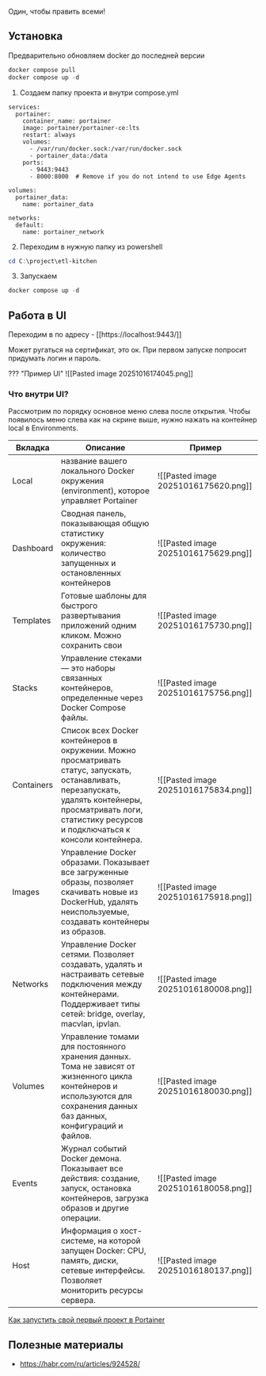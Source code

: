 Один, чтобы править всеми! 

## Установка 

Предварительно обновляем docker до последней версии 

``` powershell 
docker compose pull
docker compose up -d
```

1. Создаем папку проекта и внутри compose.yml
  ```{ .text .copy title="compose.yml" }
  services:
    portainer:
      container_name: portainer
      image: portainer/portainer-ce:lts
      restart: always
      volumes:
        - /var/run/docker.sock:/var/run/docker.sock
        - portainer_data:/data
      ports:
        - 9443:9443
        - 8000:8000  # Remove if you do not intend to use Edge Agents

  volumes:
    portainer_data:
      name: portainer_data

  networks:
    default:
      name: portainer_network
  ```
2. Переходим в нужную папку из powershell 
  ```powershell
  cd C:\project\etl-kitchen
  ```
3. Запускаем 
  ```powershell
  docker compose up -d
  ```

## Работа в UI 

Переходим в по адресу - [[https://localhost:9443/]]

Может ругаться на сертификат, это ок. При первом запуске попросит придумать логин и пароль. 

??? "Пример UI"
	![[Pasted image 20251016174045.png]]

### Что внутри UI?
Рассмотрим по порядку основное меню слева после открытия. Чтобы появилось меню слева как на скрине выше, нужно нажать на контейнер local в Environments.

| Вкладка    | Описание                                                                                                                                                                                                          | Пример                               |
| ---------- | ----------------------------------------------------------------------------------------------------------------------------------------------------------------------------------------------------------------- | ------------------------------------ |
| Local      | название вашего локального Docker окружения (environment), которое управляет Portainer                                                                                                                            | ![[Pasted image 20251016175620.png]] |
| Dashboard  | Сводная панель, показывающая общую статистику окружения: количество запущенных и остановленных контейнеров                                                                                                        | ![[Pasted image 20251016175629.png]] |
| Templates  | Готовые шаблоны для быстрого развертывания приложений одним кликом. Можно сохранить свои                                                                                                                          | ![[Pasted image 20251016175730.png]] |
| Stacks     | Управление стеками — это наборы связанных контейнеров, определенные через Docker Compose файлы.                                                                                                                   | ![[Pasted image 20251016175756.png]] |
| Containers | Список всех Docker контейнеров в окружении. Можно просматривать статус, запускать, останавливать, перезапускать, удалять контейнеры, просматривать логи, статистику ресурсов и подключаться к консоли контейнера. | ![[Pasted image 20251016175834.png]] |
| Images     | Управление Docker образами. Показывает все загруженные образы, позволяет скачивать новые из DockerHub, удалять неиспользуемые, создавать контейнеры из образов.                                                   | ![[Pasted image 20251016175918.png]] |
| Networks   | Управление Docker сетями. Позволяет создавать, удалять и настраивать сетевые подключения между контейнерами. Поддерживает типы сетей: bridge, overlay, macvlan, ipvlan.                                           | ![[Pasted image 20251016180008.png]] |
| Volumes    | Управление томами для постоянного хранения данных. Тома не зависят от жизненного цикла контейнеров и используются для сохранения данных баз данных, конфигураций и файлов.                                        | ![[Pasted image 20251016180030.png]] |
| Events     | Журнал событий Docker демона. Показывает все действия: создание, запуск, остановка контейнеров, загрузка образов и другие операции.                                                                               | ![[Pasted image 20251016180058.png]] |
| Host       | Информация о хост-системе, на которой запущен Docker: CPU, память, диски, сетевые интерфейсы. Позволяет мониторить ресурсы сервера.                                                                               | ![[Pasted image 20251016180137.png]] |

[Как запустить свой первый проект в Portainer ](/data/projects/basic_minimum)

## Полезные материалы 
- https://habr.com/ru/articles/924528/ 
